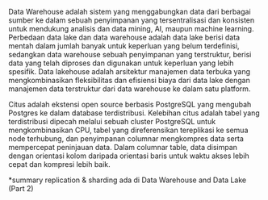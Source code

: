 Data Warehouse adalah sistem yang menggabungkan data dari berbagai sumber ke dalam sebuah penyimpanan yang tersentralisasi dan konsisten untuk mendukung analisis dan data mining, AI, maupun machine learning. Perbedaan data lake dan data warehouse adalah data lake berisi data mentah dalam jumlah banyak untuk keperluan yang belum terdefinisi, sedangkan data warehouse sebuah penyimpanan yang terstruktur, berisi data yang telah diproses dan digunakan untuk keperluan yang lebih spesifik. Data lakehouse adalah arsitektur manajemen data terbuka yang mengkombinasikan fleksibilitas dan efisiensi biaya dari data lake dengan manajemen data terstruktur dari data warehouse ke dalam satu platform.

Citus adalah ekstensi open source berbasis PostgreSQL yang mengubah Postgres ke dalam database terdistribusi. Kelebihan citus adalah tabel yang terdistribusi dipecah melalui sebuah cluster PostgreSQL untuk mengkombinasikan CPU, tabel yang direferensikan tereplikasi ke semua node terhubung, dan penyimpanan columnar mengkompres data serta mempercepat peninjauan data. Dalam columnar table, data disimpan dengan orientasi kolom daripada orientasi baris untuk waktu akses lebih cepat dan kompresi lebih baik.

*summary replication & sharding ada di Data Warehouse and Data Lake (Part 2)